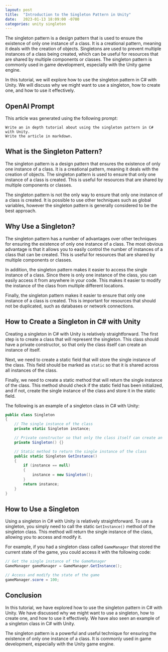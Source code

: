 ```yaml
---
layout: post
title:  "Introduction to the Singleton Pattern in Unity"
date:   2023-01-13 18:09:00 -0700
categories: unity singleton
---
```


The singleton pattern is a design pattern that is used to ensure the existence of only one instance of a class. It is a creational pattern, meaning it deals with the creation of objects. Singletons are used to prevent multiple instances of a class being created, which can be useful for resources that are shared by multiple components or classes. The singleton pattern is commonly used in game development, especially with the Unity game engine.

In this tutorial, we will explore how to use the singleton pattern in C# with Unity. We will discuss why we might want to use a singleton, how to create one, and how to use it effectively.

## OpenAI Prompt

This article was generated using the following prompt:

```
Write an in depth tutorial about using the singleton pattern in C# with Unity.
Write the article in markdown.
```

## What is the Singleton Pattern?

The singleton pattern is a design pattern that ensures the existence of only one instance of a class. It is a creational pattern, meaning it deals with the creation of objects. The singleton pattern is used to ensure that only one instance of a class is created. This is useful for resources that are shared by multiple components or classes.

The singleton pattern is not the only way to ensure that only one instance of a class is created. It is possible to use other techniques such as global variables, however the singleton pattern is generally considered to be the best approach.

## Why Use a Singleton?

The singleton pattern has a number of advantages over other techniques for ensuring the existence of only one instance of a class. The most obvious advantage is that it allows you to easily control the number of instances of a class that can be created. This is useful for resources that are shared by multiple components or classes.

In addition, the singleton pattern makes it easier to access the single instance of a class. Since there is only one instance of the class, you can easily access it from anywhere in your code. This makes it easier to modify the instance of the class from multiple different locations.

Finally, the singleton pattern makes it easier to ensure that only one instance of a class is created. This is important for resources that should not be duplicated, such as databases or network connections.

## How to Create a Singleton in C# with Unity

Creating a singleton in C# with Unity is relatively straightforward. The first step is to create a class that will represent the singleton. This class should have a private constructor, so that only the class itself can create an instance of itself.

Next, we need to create a static field that will store the single instance of the class. This field should be marked as `static` so that it is shared across all instances of the class.

Finally, we need to create a static method that will return the single instance of the class. This method should check if the static field has been initialized, and if not, create the single instance of the class and store it in the static field.

The following is an example of a singleton class in C# with Unity:

```csharp
public class Singleton 
{
    // The single instance of the class 
    private static Singleton instance;

    // Private constructor so that only the class itself can create an instance
    private Singleton() {}

    // Static method to return the single instance of the class
    public static Singleton GetInstance() 
    {
        if (instance == null) 
        {
            instance = new Singleton();
        }
        return instance;
    }
}
```

## How to Use a Singleton

Using a singleton in C# with Unity is relatively straightforward. To use a singleton, you simply need to call the static `GetInstance()` method of the singleton class. This method will return the single instance of the class, allowing you to access and modify it.

For example, if you had a singleton class called `GameManager` that stored the current state of the game, you could access it with the following code:

```csharp
// Get the single instance of the GameManager
GameManager gameManager = GameManager.GetInstance();

// Access and modify the state of the game
gameManager.score = 100;
```

## Conclusion

In this tutorial, we have explored how to use the singleton pattern in C# with Unity. We have discussed why we might want to use a singleton, how to create one, and how to use it effectively. We have also seen an example of a singleton class in C# with Unity.

The singleton pattern is a powerful and useful technique for ensuring the existence of only one instance of a class. It is commonly used in game development, especially with the Unity game engine.